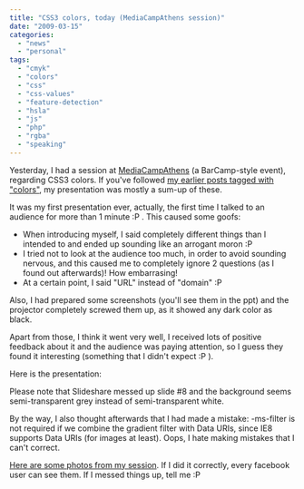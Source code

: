 ```yaml
---
title: "CSS3 colors, today (MediaCampAthens session)"
date: "2009-03-15"
categories:
  - "news"
  - "personal"
tags:
  - "cmyk"
  - "colors"
  - "css"
  - "css-values"
  - "feature-detection"
  - "hsla"
  - "js"
  - "php"
  - "rgba"
  - "speaking"
---
```


Yesterday, I had a session at [MediaCampAthens](http://mediacamp.gr) (a BarCamp-style event), regarding CSS3 colors. If you've followed [my earlier posts tagged with "colors"](http://lea.verou.me/tag/colors/), my presentation was mostly a sum-up of these.

It was my first presentation ever, actually, the first time I talked to an audience for more than 1 minute :P . This caused some goofs:

- When introducing myself, I said completely different things than I intended to and ended up sounding like an arrogant moron :P
- I tried not to look at the audience too much, in order to avoid sounding nervous, and this caused me to completely ignore 2 questions (as I found out afterwards)! How embarrasing!
- At a certain point, I said "URL" instead of "domain" :P

Also, I had prepared some screenshots (you'll see them in the ppt) and the projector completely screwed them up, as it showed any dark color as black.

Apart from those, I think it went very well, I received lots of positive feedback about it and the audience was paying attention, so I guess they found it interesting (something that I didn't expect :P ).

Here is the presentation:

Please note that Slideshare messed up slide #8 and the background seems semi-transparent grey instead of semi-transparent white.

By the way, I also thought afterwards that I had made a mistake: -ms-filter is not required if we combine the gradient filter with Data URIs, since IE8 supports Data URIs (for images at least). Oops, I hate making mistakes that I can't correct.

[Here are some photos from my session](http://www.facebook.com/home.php#/album.php?aid=66598&id=796271191). If I did it correctly, every facebook user can see them. If I messed things up, tell me :P
